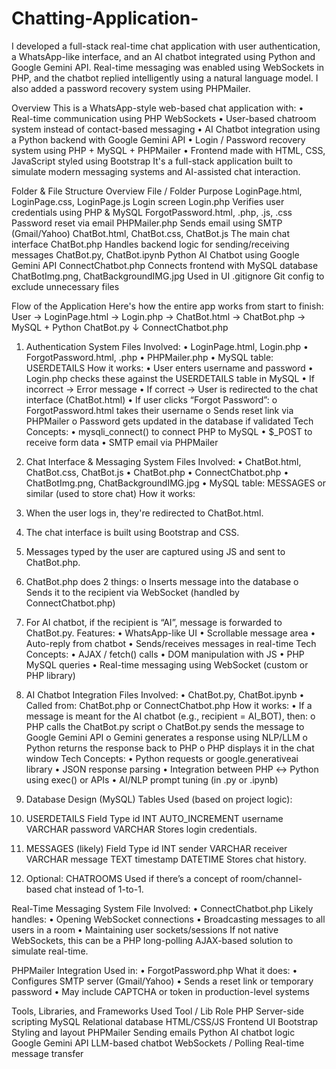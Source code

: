 # Chatting-Application-
I developed a full-stack real-time chat application with user authentication, a WhatsApp-like interface, and an AI chatbot integrated using Python and Google Gemini API. Real-time messaging was enabled using WebSockets in PHP, and the chatbot replied intelligently using a natural language model. I also added a password recovery system using PHPMailer.

Overview
This is a WhatsApp-style web-based chat application with:
•	 Real-time communication using PHP WebSockets
•	 User-based chatroom system instead of contact-based messaging
•	 AI Chatbot integration using a Python backend with Google Gemini API
•	 Login / Password recovery system using PHP + MySQL + PHPMailer
•	Frontend made with HTML, CSS, JavaScript styled using Bootstrap
It's a full-stack application built to simulate modern messaging systems and AI-assisted chat interaction.

Folder & File Structure Overview
File / Folder	Purpose
LoginPage.html, LoginPage.css, LoginPage.js	Login screen
Login.php	Verifies user credentials using PHP & MySQL
ForgotPassword.html, .php, .js, .css	Password reset via email
PHPMailer.php	Sends email using SMTP (Gmail/Yahoo)
ChatBot.html, ChatBot.css, ChatBot.js	The main chat interface
ChatBot.php	Handles backend logic for sending/receiving messages
ChatBot.py, ChatBot.ipynb	Python AI Chatbot using Google Gemini API
ConnectChatbot.php	Connects frontend with MySQL database
ChatBotImg.png, ChatBackgroundIMG.jpg	Used in UI
.gitignore	Git config to exclude unnecessary files

 Flow of the Application
Here's how the entire app works from start to finish:
User → LoginPage.html → Login.php → ChatBot.html → ChatBot.php → MySQL + Python ChatBot.py
                                                       ↓
                                               ConnectChatbot.php

 1. Authentication System
Files Involved:
•	LoginPage.html, Login.php
•	ForgotPassword.html, .php
•	PHPMailer.php
•	MySQL table: USERDETAILS
How it works:
•	User enters username and password
•	Login.php checks these against the USERDETAILS table in MySQL
•	If incorrect → Error message
•	If correct → User is redirected to the chat interface (ChatBot.html)
•	If user clicks “Forgot Password”:
o	ForgotPassword.html takes their username
o	Sends reset link via PHPMailer
o	Password gets updated in the database if validated
Tech Concepts:
•	mysqli_connect() to connect PHP to MySQL
•	$_POST to receive form data
•	SMTP email via PHPMailer

 2. Chat Interface & Messaging System
Files Involved:
•	ChatBot.html, ChatBot.css, ChatBot.js
•	ChatBot.php
•	ConnectChatbot.php
•	ChatBotImg.png, ChatBackgroundIMG.jpg
•	MySQL table: MESSAGES or similar (used to store chat)
How it works:
1.	When the user logs in, they're redirected to ChatBot.html.
2.	The chat interface is built using Bootstrap and CSS.
3.	Messages typed by the user are captured using JS and sent to ChatBot.php.
4.	ChatBot.php does 2 things:
o	Inserts message into the database
o	Sends it to the recipient via WebSocket (handled by ConnectChatbot.php)
5.	For AI chatbot, if the recipient is “AI”, message is forwarded to ChatBot.py.
Features:
•	WhatsApp-like UI
•	Scrollable message area
•	Auto-reply from chatbot
•	Sends/receives messages in real-time
Tech Concepts:
•	AJAX / fetch() calls
•	DOM manipulation with JS
•	PHP MySQL queries
•	Real-time messaging using WebSocket (custom or PHP library)

 3. AI Chatbot Integration
Files Involved:
•	ChatBot.py, ChatBot.ipynb
•	Called from: ChatBot.php or ConnectChatbot.php
How it works:
•	If a message is meant for the AI chatbot (e.g., recipient = AI_BOT), then:
o	PHP calls the ChatBot.py script
o	ChatBot.py sends the message to Google Gemini API
o	Gemini generates a response using NLP/LLM
o	Python returns the response back to PHP
o	PHP displays it in the chat window
Tech Concepts:
•	Python requests or google.generativeai library
•	JSON response parsing
•	Integration between PHP ↔ Python using exec() or APIs
•	AI/NLP prompt tuning (in .py or .ipynb)

 4. Database Design (MySQL)
Tables Used (based on project logic):
1. USERDETAILS
Field	Type
id	INT AUTO_INCREMENT
username	VARCHAR
password	VARCHAR
Stores login credentials.
2. MESSAGES (likely)
Field	Type
id	INT
sender	VARCHAR
receiver	VARCHAR
message	TEXT
timestamp	DATETIME
Stores chat history.
3. Optional: CHATROOMS
Used if there’s a concept of room/channel-based chat instead of 1-to-1.

Real-Time Messaging System
File Involved:
•	ConnectChatbot.php
Likely handles:
•	Opening WebSocket connections
•	Broadcasting messages to all users in a room
•	Maintaining user sockets/sessions
If not native WebSockets, this can be a PHP long-polling AJAX-based solution to simulate real-time.

PHPMailer Integration
Used in:
•	ForgotPassword.php
What it does:
•	Configures SMTP server (Gmail/Yahoo)
•	Sends a reset link or temporary password
•	May include CAPTCHA or token in production-level systems

 Tools, Libraries, and Frameworks Used
Tool / Lib	Role
PHP	Server-side scripting
MySQL	Relational database
HTML/CSS/JS	Frontend UI
Bootstrap	Styling and layout
PHPMailer	Sending emails
Python	AI chatbot logic
Google Gemini API	LLM-based chatbot
WebSockets / Polling	Real-time message transfer

